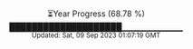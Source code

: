 <p align="center">
⏳Year Progress (68.78 %) <br>
████████████████████▁▁▁▁▁▁▁▁▁▁ <br>
<sub>Updated: Sat, 09 Sep 2023 01:07:19 GMT</sub>
</p>

